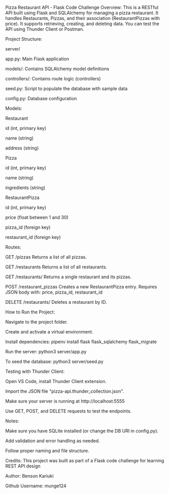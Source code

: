 Pizza Restaurant API - Flask Code Challenge
Overview:
This is a RESTful API built using Flask and SQLAlchemy for managing a pizza restaurant. It handles Restaurants, Pizzas, and their association (RestaurantPizzas with price). It supports retrieving, creating, and deleting data. You can test the API using Thunder Client or Postman.

Project Structure:

server/

app.py: Main Flask application

models/: Contains SQLAlchemy model definitions

controllers/: Contains route logic (controllers)

seed.py: Script to populate the database with sample data

config.py: Database configuration

Models:

Restaurant

id (int, primary key)

name (string)

address (string)

Pizza

id (int, primary key)

name (string)

ingredients (string)

RestaurantPizza

id (int, primary key)

price (float between 1 and 30)

pizza_id (foreign key)

restaurant_id (foreign key)

Routes:

GET /pizzas
Returns a list of all pizzas.

GET /restaurants
Returns a list of all restaurants.

GET /restaurants/<id>
Returns a single restaurant and its pizzas.

POST /restaurant_pizzas
Creates a new RestaurantPizza entry.
Requires JSON body with: price, pizza_id, restaurant_id

DELETE /restaurants/<id>
Deletes a restaurant by ID.

How to Run the Project:

Navigate to the project folder.

Create and activate a virtual environment.

Install dependencies:
pipenv install flask flask_sqlalchemy flask_migrate

Run the server:
python3 server/app.py

To seed the database:
python3 server/seed.py

Testing with Thunder Client:

Open VS Code, install Thunder Client extension.

Import the JSON file "pizza-api.thunder_collection.json".

Make sure your server is running at http://localhost:5555 

Use GET, POST, and DELETE requests to test the endpoints.

Notes:

Make sure you have SQLite installed (or change the DB URI in config.py).

Add validation and error handling as needed.

Follow proper naming and file structure.

Credits:
This project was built as part of a Flask code challenge for learning REST API design

Author:
Benson Kariuki  

Github Username:
munge124
